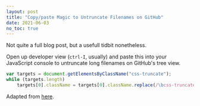 ```yaml
---
layout: post
title: "Copy/paste Magic to Untruncate Filenames on GitHub"
date: 2021-06-03
no_toc: true
---
```


Not quite a full blog post, but a usefull tidbit nonetheless.

Open up developer view (`ctrl-I`, usually) and paste this into your JavaScript console to untruncate long filenames on GitHub's tree view.

```javascript
var targets = document.getElementsByClassName("css-truncate");
while (targets.length)
    targets[0].className = targets[0].className.replace(/\bcss-truncate\b/g, "");
```

Adapted from [here](https://stackoverflow.com/a/26362454).
